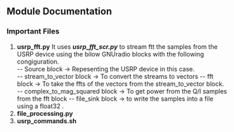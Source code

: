 ## Module Documentation

### Important Files 

1. **usrp_fft.py**
It uses **_usrp_fft_scr.py_** to stream ftt the samples from the USRP device using the bilow GNUradio blocks with the following congiguration. </br>
  -- Source block -> Repesenting the USRP device in this case.</br>
  -- stream_to_vector block -> To convert the streams to vectors
  -- fft block -> To take the ffts of the vectors from the stream_to_vector block.
  -- complex_to_mag_squared block -> To get power from the Q/I samples from the fft block 
  -- file_sink block -> to write the samples into a file using a float32 .
2. **file_processing.py**
3. **usrp_commands.sh**

###

